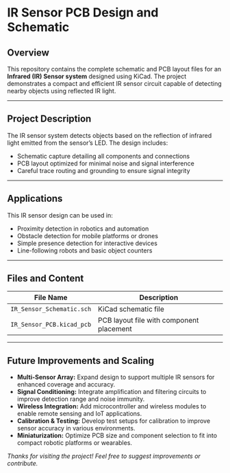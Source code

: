# IR Sensor PCB Design and Schematic

## Overview  
This repository contains the complete schematic and PCB layout files for an **Infrared (IR) Sensor system** designed using KiCad. The project demonstrates a compact and efficient IR sensor circuit capable of detecting nearby objects using reflected IR light.

---

## Project Description  
The IR sensor system detects objects based on the reflection of infrared light emitted from the sensor’s LED. The design includes:  
- Schematic capture detailing all components and connections  
- PCB layout optimized for minimal noise and signal interference  
- Careful trace routing and grounding to ensure signal integrity  

---

## Applications  
This IR sensor design can be used in:  
- Proximity detection in robotics and automation  
- Obstacle detection for mobile platforms or drones  
- Simple presence detection for interactive devices  
- Line-following robots and basic object counters  

---

## Files and Content

| File Name          | Description                      |
|--------------------|----------------------------------|
| `IR_Sensor_Schematic.sch` | KiCad schematic file              |
| `IR_Sensor_PCB.kicad_pcb` | PCB layout file with component placement |


---

## Future Improvements and Scaling

- **Multi-Sensor Array:** Expand design to support multiple IR sensors for enhanced coverage and accuracy.  
- **Signal Conditioning:** Integrate amplification and filtering circuits to improve detection range and noise immunity.  
- **Wireless Integration:** Add microcontroller and wireless modules to enable remote sensing and IoT applications.  
- **Calibration & Testing:** Develop test setups for calibration to improve sensor accuracy in various environments.  
- **Miniaturization:** Optimize PCB size and component selection to fit into compact robotic platforms or wearables.  



*Thanks for visiting the project! Feel free to suggest improvements or contribute.*
